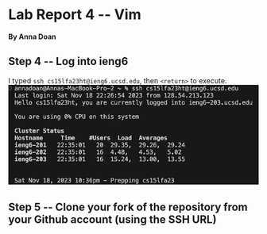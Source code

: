 # Lab Report 4 -- Vim
__By Anna Doan__

## Step 4 -- Log into ieng6
I typed `ssh cs15lfa23ht@ieng6.ucsd.edu`, then `<return>` to execute.
![image](lab4.png)

## Step 5 -- Clone your fork of the repository from your Github account (using the SSH URL)

